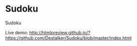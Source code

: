 Sudoku
======

Sudoku

Live demo: http://htmlpreview.github.io/?https://github.com/Destalker/Sudoku/blob/master/index.html
